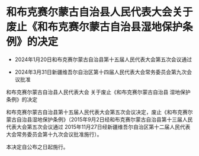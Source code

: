 # 和布克赛尔蒙古自治县人民代表大会关于废止《和布克赛尔蒙古自治县湿地保护条例》的决定

- 2024年1月20日和布克赛尔蒙古自治县第十五届人民代表大会第五次会议通过

- 2024年3月31日新疆维吾尔自治区第十四届人民代表大会常务委员会第九次会议批准

<!-- INFO END -->

和布克赛尔蒙古自治县人民代表大会 关于废止《和布克赛尔蒙古自治县 湿地保护条例》的决定

和布克赛尔蒙古自治县第十五届人民代表大会第五次会议决定，废止《和布克赛尔蒙古自治县湿地保护条例》（2015年9月2日经和布克赛尔蒙古自治县第十三届人民代表大会第五次会议通过 2015年11月27日经新疆维吾尔自治区第十二届人民代表大会常务委员会第十九次会议批准施行）。

本决定自公布之日起施行。
